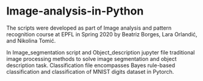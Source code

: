 # Image-analysis-in-Python

The scripts were developed as part of Image analysis and pattern recognition course at EPFL in Spring 2020 by Beatriz Borges, Lara Orlandić, and Nikolina Tomić.

In Image_segmentation script and Object_description jupyter file traditional image processing methods to solve image segmentation and object description task.
Classification file encompasses Bayes rule-based classification and classification of MNIST digits dataset in Pytorch.

